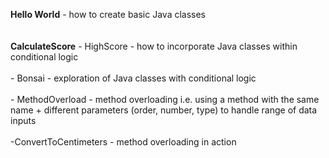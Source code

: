 **Hello World** - how to create basic Java classes </br> </br></br>
**CalculateScore** - HighScore - how to incorporate Java classes within conditional logic </br></br>
               - Bonsai    - exploration of Java classes with conditional logic </br></br>
               - MethodOverload - method overloading i.e. using a method with the same name + different parameters (order, number, type) to handle range of data inputs </br></br>
               -ConvertToCentimeters - method overloading in action </br></br>
               
